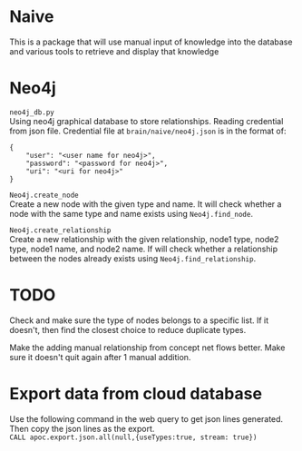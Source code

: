 # Naive
This is a package that will use manual input of knowledge into the database
and various tools to retrieve and display that knowledge

# Neo4j 
`neo4j_db.py`  
Using neo4j graphical database to store relationships. Reading credential
from json file. 
Credential file at `brain/naive/neo4j.json` is in the format of: 
```
{
    "user": "<user name for neo4j>",
    "password": "<password for neo4j>",
    "uri": "<uri for neo4j>"
}
```

`Neo4j.create_node`  
Create a new node with the given type and name. It will check whether a node
with the same type and name exists using `Neo4j.find_node`.

`Neo4j.create_relationship`  
Create a new relationship with the given relationship, node1 type, node2 type,
node1 name, and node2 name. If will check whether a relationship between the
nodes already exists using `Neo4j.find_relationship`. 

# TODO
Check and make sure the type of nodes belongs to a specific list. If it 
doesn't, then find the closest choice to reduce duplicate types. 

Make the adding manual relationship from concept net flows better. Make sure
it doesn't quit again after 1 manual addition.

# Export data from cloud database
Use the following command in the web query to get json lines generated. Then
copy the json lines as the export.  
```CALL apoc.export.json.all(null,{useTypes:true, stream: true})```
